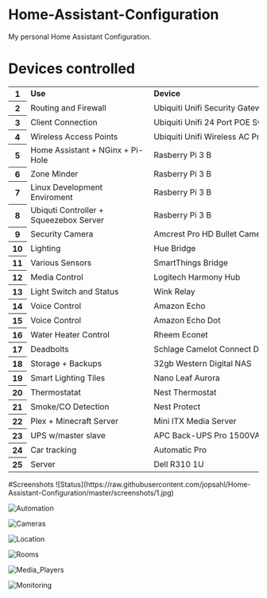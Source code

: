 # Home-Assistant-Configuration
My personal Home Assistant Configuration. 

# Devices controlled
<table>
<tbody>
      <tr style="height:20px;">
         <th id="0R0" style="height: 20px;" class="row-headers-background">
            <div class="row-header-wrapper" style="line-height: 20px;">1</div>
         </th>
				 <td class="s0" dir="ltr"><b>Use</b></td>
				 <td class="s0" dir="ltr"><b>Device</b></td>
      </tr>
      <tr style="height:20px;">
         <th id="0R1" style="height: 20px;" class="row-headers-background">
            <div class="row-header-wrapper" style="line-height: 20px;">2</div>
         </th>
         <td class="s1" dir="ltr">Routing and Firewall</td>
         <td class="s1" dir="ltr">Ubiquiti Unifi Security Gateway</td>
      </tr>
      <tr style="height:20px;">
         <th id="0R2" style="height: 20px;" class="row-headers-background">
            <div class="row-header-wrapper" style="line-height: 20px;">3</div>
         </th>
         <td class="s1" dir="ltr">Client Connection</td>
         <td class="s1" dir="ltr">Ubiquiti Unifi 24 Port POE Switch</td>
      </tr>
      <tr style="height:20px;">
         <th id="0R3" style="height: 20px;" class="row-headers-background">
            <div class="row-header-wrapper" style="line-height: 20px;">4</div>
         </th>
         <td class="s1" dir="ltr">Wireless Access Points</td>
         <td class="s1" dir="ltr">Ubiquiti Unifi Wireless AC Pro</td>
      </tr>
      <tr style="height:20px;">
         <th id="0R4" style="height: 20px;" class="row-headers-background">
            <div class="row-header-wrapper" style="line-height: 20px;">5</div>
         </th>
         <td class="s1" dir="ltr">Home Assistant + NGinx + Pi-Hole</td>
         <td class="s1" dir="ltr">Rasberry Pi 3 B</td>
      </tr>
      <tr style="height:20px;">
         <th id="0R5" style="height: 20px;" class="row-headers-background">
            <div class="row-header-wrapper" style="line-height: 20px;">6</div>
         </th>
         <td class="s1" dir="ltr">Zone Minder</td>
         <td class="s1" dir="ltr">Rasberry Pi 3 B</td>
      </tr>
      <tr style="height:20px;">
         <th id="0R6" style="height: 20px;" class="row-headers-background">
            <div class="row-header-wrapper" style="line-height: 20px;">7</div>
         </th>
         <td class="s1" dir="ltr">Linux Development Enviroment</td>
         <td class="s1" dir="ltr">Rasberry Pi 3 B</td>
      </tr>
      <tr style="height:20px;">
         <th id="0R7" style="height: 20px;" class="row-headers-background">
            <div class="row-header-wrapper" style="line-height: 20px;">8</div>
         </th>
         <td class="s1 softmerge" dir="ltr">
            <div class="softmerge-inner" style="width: 232px; left: -1px;">Ubiquti Controller + Squeezebox Server</div>
         </td>
         <td class="s1" dir="ltr">Rasberry Pi 3 B</td>
      </tr>
      <tr style="height:20px;">
         <th id="0R8" style="height: 20px;" class="row-headers-background">
            <div class="row-header-wrapper" style="line-height: 20px;">9</div>
         </th>
         <td class="s1" dir="ltr">Security Camera</td>
         <td class="s1" dir="ltr">Amcrest Pro HD Bullet Camera</td>
      </tr>
      <tr style="height:20px;">
         <th id="0R9" style="height: 20px;" class="row-headers-background">
            <div class="row-header-wrapper" style="line-height: 20px;">10</div>
         </th>
         <td class="s1" dir="ltr">Lighting</td>
         <td class="s1" dir="ltr">Hue Bridge</td>
      </tr>
      <tr style="height:20px;">
         <th id="0R10" style="height: 20px;" class="row-headers-background">
            <div class="row-header-wrapper" style="line-height: 20px;">11</div>
         </th>
         <td class="s1" dir="ltr">Various Sensors</td>
         <td class="s1" dir="ltr">SmartThings Bridge</td>
      </tr>
      <tr style="height:20px;">
         <th id="0R11" style="height: 20px;" class="row-headers-background">
            <div class="row-header-wrapper" style="line-height: 20px;">12</div>
         </th>
         <td class="s1" dir="ltr">Media Control</td>
         <td class="s1" dir="ltr">Logitech Harmony Hub</td>
      </tr>
      <tr style="height:20px;">
         <th id="0R12" style="height: 20px;" class="row-headers-background">
            <div class="row-header-wrapper" style="line-height: 20px;">13</div>
         </th>
         <td class="s1" dir="ltr">Light Switch and Status</td>
         <td class="s1" dir="ltr">Wink Relay</td>
      </tr>
      <tr style="height:20px;">
         <th id="0R13" style="height: 20px;" class="row-headers-background">
            <div class="row-header-wrapper" style="line-height: 20px;">14</div>
         </th>
         <td class="s1" dir="ltr">Voice Control</td>
         <td class="s1" dir="ltr">Amazon Echo</td>
      </tr>
      <tr style="height:20px;">
         <th id="0R14" style="height: 20px;" class="row-headers-background">
            <div class="row-header-wrapper" style="line-height: 20px;">15</div>
         </th>
         <td class="s1" dir="ltr">Voice Control</td>
         <td class="s1" dir="ltr">Amazon Echo Dot</td>
      </tr>
      <tr style="height:20px;">
         <th id="0R15" style="height: 20px;" class="row-headers-background">
            <div class="row-header-wrapper" style="line-height: 20px;">16</div>
         </th>
         <td class="s1" dir="ltr">Water Heater Control</td>
         <td class="s1" dir="ltr">Rheem Econet</td>
      </tr>
      <tr style="height:20px;">
         <th id="0R16" style="height: 20px;" class="row-headers-background">
            <div class="row-header-wrapper" style="line-height: 20px;">17</div>
         </th>
         <td class="s1" dir="ltr">Deadbolts</td>
         <td class="s2 softmerge" dir="ltr">
            <div class="softmerge-inner" style="width: 323px; left: -1px;">Schlage Camelot Connect Deadbolt</div>
         </td>
      </tr>
      <tr style="height:20px;">
         <th id="0R17" style="height: 20px;" class="row-headers-background">
            <div class="row-header-wrapper" style="line-height: 20px;">18</div>
         </th>
         <td class="s1" dir="ltr">Storage + Backups</td>
         <td class="s1" dir="ltr">32gb Western Digital NAS</td>
      </tr>
      <tr style="height:20px;">
         <th id="0R18" style="height: 20px;" class="row-headers-background">
            <div class="row-header-wrapper" style="line-height: 20px;">19</div>
         </th>
         <td class="s1" dir="ltr">Smart Lighting Tiles</td>
         <td class="s1" dir="ltr">Nano Leaf Aurora</td>
      </tr>
      <tr style="height:20px;">
         <th id="0R19" style="height: 20px;" class="row-headers-background">
            <div class="row-header-wrapper" style="line-height: 20px;">20</div>
         </th>
         <td class="s1" dir="ltr">Thermostatat</td>
         <td class="s1" dir="ltr">Nest Thermostat</td>
      </tr>
      <tr style="height:20px;">
         <th id="0R20" style="height: 20px;" class="row-headers-background">
            <div class="row-header-wrapper" style="line-height: 20px;">21</div>
         </th>
         <td class="s1" dir="ltr">Smoke/CO Detection</td>
         <td class="s1" dir="ltr">Nest Protect</td>
      </tr>
      <tr style="height:20px;">
         <th id="0R21" style="height: 20px;" class="row-headers-background">
            <div class="row-header-wrapper" style="line-height: 20px;">22</div>
         </th>
         <td class="s1" dir="ltr">Plex + Minecraft Server</td>
         <td class="s1" dir="ltr">Mini ITX Media Server</td>
      </tr>
      <tr style="height:20px;">
         <th id="0R22" style="height: 20px;" class="row-headers-background">
            <div class="row-header-wrapper" style="line-height: 20px;">23</div>
         </th>
         <td class="s1" dir="ltr">UPS w/master slave</td>
         <td class="s1" dir="ltr">APC Back-UPS Pro 1500VA</td>
      </tr>
      <tr style="height:20px;">
         <th id="0R23" style="height: 20px;" class="row-headers-background">
            <div class="row-header-wrapper" style="line-height: 20px;">24</div>
         </th>
         <td class="s1" dir="ltr">Car tracking</td>
         <td class="s1" dir="ltr">Automatic Pro</td>
      </tr>
      <tr style="height:20px;">
         <th id="0R24" style="height: 20px;" class="row-headers-background">
            <div class="row-header-wrapper" style="line-height: 20px;">25</div>
         </th>
         <td class="s1" dir="ltr">Server</td>
         <td class="s1" dir="ltr">Dell R310 1U</td>
      </tr>
   </tbody>
	 </table>
#Screenshots
![Status](https://raw.githubusercontent.com/jopsahl/Home-Assistant-Configuration/master/screenshots/1.jpg)

![Automation](https://raw.githubusercontent.com/jopsahl/Home-Assistant-Configuration/master/screenshots/2.jpg)

![Cameras](https://raw.githubusercontent.com/jopsahl/Home-Assistant-Configuration/master/screenshots/3.jpg)

![Location](https://raw.githubusercontent.com/jopsahl/Home-Assistant-Configuration/master/screenshots/4.jpg)

![Rooms](https://raw.githubusercontent.com/jopsahl/Home-Assistant-Configuration/master/screenshots/5.jpg)

![Media_Players](https://raw.githubusercontent.com/jopsahl/Home-Assistant-Configuration/master/screenshots/6.jpg)

![Monitoring](https://raw.githubusercontent.com/jopsahl/Home-Assistant-Configuration/master/screenshots/7.jpg)
